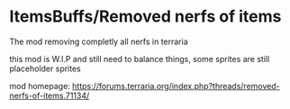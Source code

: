 # ItemsBuffs/Removed nerfs of items
The mod removing completly all nerfs in terraria 

this mod is   W.I.P and still need to balance things, some sprites are still placeholder sprites

mod homepage: https://forums.terraria.org/index.php?threads/removed-nerfs-of-items.71134/

